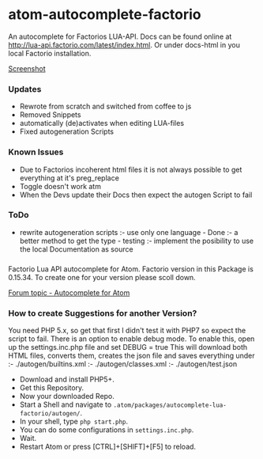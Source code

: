 # atom-autocomplete-factorio

An autocomplete for Factorios LUA-API.
Docs can be found online at http://lua-api.factorio.com/latest/index.html.
Or under docs-html in you local Factorio installation.

[Screenshot](./shot_1.jpg)

### Updates
* Rewrote from scratch and switched from coffee to js
* Removed Snippets
* automatically (de)activates when editing LUA-files
* Fixed autogeneration Scripts

### Known Issues
* Due to Factorios incoherent html files it is not always possible
  to get everything at it's preg_replace
* Toggle doesn't work atm
* When the Devs update their Docs then expect the autogen Script to fail

### ToDo
* rewrite autogeneration scripts
 :- use only one language - Done
 :- a better method to get the type - testing
 :- implement the posibility to use the local Documentation as source

###
Factorio Lua API autocomplete for Atom.
Factorio version in this Package is 0.15.34. To create one for your version please scoll down.

[Forum topic - Autocomplete for Atom](https://forums.factorio.com/viewtopic.php?f=135&t=31456&sid=f324b0d762343de5332f9a132fc5aa08)

### How to create Suggestions for another Version?

You need PHP 5.x, so get that first
I didn't test it with PHP7 so expect the script to fail. There is an option to enable debug mode.
To enable this, open up the settings.inc.php file and set DEBUG = true
This will download both HTML files, converts them, creates the json file and saves everything under
:- ./autogen/builtins.xml
:- ./autogen/classes.xml
:- ./autogen/test.json

+ Download and install PHP5+.
+ Get this Repository.
+ Now your downloaded Repo.
+ Start a Shell and navigate to ```.atom/packages/autocomplete-lua-factorio/autogen/```.
+ In your shell, type <code>php start.php</code>.
+ You can do some configurations in ```settings.inc.php```.
+ Wait.
+ Restart Atom or press [CTRL]+[SHIFT]+[F5] to reload.
